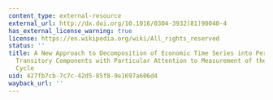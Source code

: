 ```yaml
---
content_type: external-resource
external_url: http://dx.doi.org/10.1016/0304-3932(81)90040-4
has_external_license_warning: true
license: https://en.wikipedia.org/wiki/All_rights_reserved
status: ''
title: A New Approach to Decomposition of Economic Time Series into Permanent and
  Transitory Components with Particular Attention to Measurement of the 'Business
  Cycle
uid: 427fb7cb-7c7c-42d5-85f8-9e1697a606d4
wayback_url: ''
---
```

